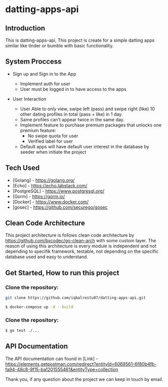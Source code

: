 # datting-apps-api

## Introduction
This is datting-apps-api, This project is create for a simple datting apps  similar like tinder or bumble with basic functionality. 
## System Proccess
- Sign up and Sign in to the App
  - Implement auth for user
  - User must be logged in to have access to the apps

- User Interaction
   - User Able to only view, swipe left (pass) and swipe right (like) 10 other dating profiles in
total (pass + like) in 1 day.
  - Same profiles can’t appear twice in the same day.
  - Implement feature to purchase premium packages that unlocks one premium feature:
    - No swipe quota for user
    - Verified label for user
  - Default apps will have default user interest in the database by seeder when initiate the project

## Tech Used
- [Golang] - https://golang.org/
- [Echo] - https://echo.labstack.com/
- [PostgreSQL] - https://www.postgresql.org/
- [Gorm] - https://gorm.io/
- [Docker] - https://www.docker.com/
- [gosec] - https://github.com/securego/gosec

## Clean Code Architecture
This project architecture is follows clean code architecture by https://github.com/bxcodec/go-clean-arch with some custom layer. The reason of using this architecture is every module is independent and not depending to specifik framework, testable, not depending on the specific database used and easy to understand.

## Get Started, How to run this project

### Clone the repository:

```bash
git clone https://github.com/iqbalrestu07/datting-apps-api.git
```

```bash
$ docker-compose up -d --build
```
### Clone the repository:

```bash
$ go test ./...
```

## API Documentation
The API documentation can found in [Link] - https://elements.getpostman.com/redirect?entityId=6069561-6f80b4fb-fa94-48c8-9f15-ba1201555461&entityType=collection

Thank you, if any question about the project we can keep in touch by email.
